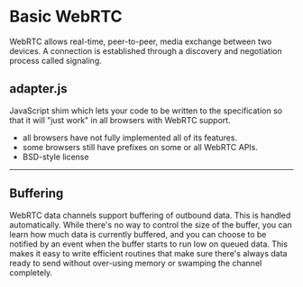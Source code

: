# Basic WebRTC

WebRTC allows real-time, peer-to-peer, media exchange between two devices. A connection is established through a discovery and negotiation process called signaling.

## adapter.js

JavaScript shim which lets your code to be written to the specification so that it will "just work" in all browsers with WebRTC support.

- all browsers have not fully implemented all of its features.
- some browsers still have prefixes on some or all WebRTC APIs.
- BSD-style license

---

## Buffering

WebRTC data channels support buffering of outbound data. This is handled automatically. While there's no way to control the size of the buffer, you can learn how much data is currently buffered, and you can choose to be notified by an event when the buffer starts to run low on queued data. This makes it easy to write efficient routines that make sure there's always data ready to send without over-using memory or swamping the channel completely.
